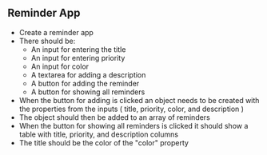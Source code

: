 ## Reminder App

- Create a reminder app
- There should be:
  - An input for entering the title
  - An input for entering priority
  - An input for color
  - A textarea for adding a description
  - A button for adding the reminder
  - A button for showing all reminders
- When the button for adding is clicked an object needs to be created with the properties from the inputs ( title,
  priority, color, and description )
- The object should then be added to an array of reminders
- When the button for showing all reminders is clicked it should show a table with title, priority, and description
  columns
- The title should be the color of the "color" property
